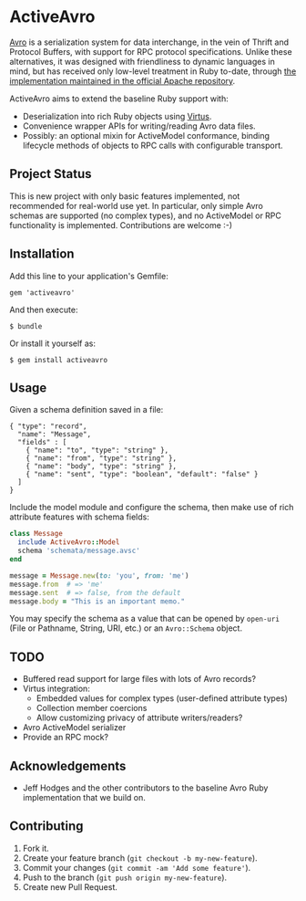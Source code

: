 ActiveAvro
==========

[Avro] is a serialization system for data interchange, in the vein of Thrift and
Protocol Buffers, with support for RPC protocol specifications. Unlike these
alternatives, it was designed with friendliness to dynamic languages in mind,
but has received only low-level treatment in Ruby to-date, through [the
implementation maintained in the official Apache repository][avro-ruby].

ActiveAvro aims to extend the baseline Ruby support with:

  - Deserialization into rich Ruby objects using [Virtus].
  - Convenience wrapper APIs for writing/reading Avro data files.
  - Possibly: an optional mixin for ActiveModel conformance, binding lifecycle
    methods of objects to RPC calls with configurable transport.

[Avro]: http://avro.apache.org/
[avro-ruby]: https://github.com/apache/avro/tree/trunk/lang/ruby
[Virtus]: https://github.com/solnic/virtus


Project Status
--------------

This is new project with only basic features implemented, not recommended for
real-world use yet. In particular, only simple Avro schemas are supported (no
complex types), and no ActiveModel or RPC functionality is implemented.
Contributions are welcome :-)


Installation
------------

Add this line to your application's Gemfile:

    gem 'activeavro'

And then execute:

    $ bundle

Or install it yourself as:

    $ gem install activeavro


Usage
-----

Given a schema definition saved in a file:

    { "type": "record",
      "name": "Message",
      "fields" : [
        { "name": "to", "type": "string" },
        { "name": "from", "type": "string" },
        { "name": "body", "type": "string" },
        { "name": "sent", "type": "boolean", "default": "false" }
      ]
    }

Include the model module and configure the schema, then make use of rich
attribute features with schema fields:

```ruby
class Message
  include ActiveAvro::Model
  schema 'schemata/message.avsc'
end

message = Message.new(to: 'you', from: 'me')
message.from  # => 'me'
message.sent  # => false, from the default
message.body = "This is an important memo."
```

You may specify the schema as a value that can be opened by `open-uri` (File or
Pathname, String, URI, etc.) or an `Avro::Schema` object.


TODO
----

- Buffered read support for large files with lots of Avro records?
- Virtus integration:
  - Embedded values for complex types (user-defined attribute types)
  - Collection member coercions
  - Allow customizing privacy of attribute writers/readers?
- Avro ActiveModel serializer
- Provide an RPC mock?


Acknowledgements
----------------

- Jeff Hodges and the other contributors to the baseline Avro Ruby
  implementation that we build on.


Contributing
------------

1. Fork it.
2. Create your feature branch (`git checkout -b my-new-feature`).
3. Commit your changes (`git commit -am 'Add some feature'`).
4. Push to the branch (`git push origin my-new-feature`).
5. Create new Pull Request.

